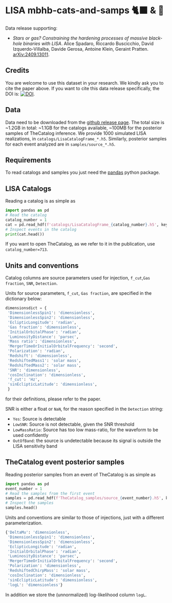 # LISA mbhb-cats-and-samps 🐈‍⬛ & 🌽

Data release supporting:
- _Stars or gas? Constraining the hardening processes of massive black-hole binaries with LISA_.
Alice Spadaro, Riccardo Buscicchio, David Izquerdo-Villalba, Davide Gerosa, Antoine Klein, Geraint Pratten. [arXiv:2409.13011](https://arxiv.org/abs/2409.13011).

## Credits

You are welcome to use this dataset in your research. We kindly ask you to cite the paper above. 
If you want to cite this data release specifically, the DOI is: [![DOI](https://zenodo.org/badge/DOI/10.5281/zenodo.13787675.svg)](https://doi.org/10.5281/zenodo.13787675).


## Data

Data need to be downloaded from the [github release page](https://github.com/RiccardoBuscicchio/lisa-mbhb-cats-and-samps/releases). 
The total size is ~1.2GB in total: ~1.1GB for the catalogs available, ~100MB for the posterior samples of TheCatalog inference.
We provide 1000 simulated LISA realizations, in `catalogs/LisaCatalogFrame_*.h5`.
Similarly, posterior samples for each event analyzed are in `samples/source_*.h5`.
  

## Requirements
To read catalogs and samples you just need the [pandas](https://pandas.pydata.org/) python package. 

## LISA Catalogs

Reading a catalog is as simple as 

```python
import pandas as pd
# Read the catalog
catalog_number = 1
cat = pd.read_hdf(f'catalogs/LisaCatalogFrame_{catalog_number}.h5', key='events')
# Inspect events in the catalog
print(cat.head())
``` 

If you want to open TheCatalog, as we refer to it in the publication, use `catalog_number=713`.

## Units and conventions

Catalog columns are source parameters used for injection, `f_cut`,`Gas fraction`, `SNR`, `Detection`.

Units for source parameters, `f_cut`, `Gas fraction`, are specified in the dictionary below:
```python
dimensionsdict = {
 'DimensionlessSpin1': 'dimensionless',
 'DimensionlessSpin2': 'dimensionless',
 'EclipticLongitude': 'radian',
 'Gas fraction': 'dimensionless',
 'InitialOrbitalPhase': 'radian',
 'LuminosityDistance': 'parsec',
 'Mass ratio': 'dimensionless',
 'MergerTimeOrInitialOrbitalFrequency': 'second',
 'Polarization': 'radian',
 'Redshift': 'dimensionless',
 'RedshiftedMass1': 'solar mass',
 'RedshiftedMass2': 'solar mass',
 'SNR': 'dimensionless',
 'cosInclination': 'dimensionless',
 'f_cut': 'Hz',
 'sinEclipticLatitude': 'dimensionless',
 }
 ```
 for their definitions, please refer to the paper.  

 SNR is either a float or `NaN`, for the reason specified in the `Detection` string:
 - `Yes`: Source is detectable
 - `LowSNR`: Source is not detectable, given the SNR threshold
 - `LowMassRatio`: Source has too low mass-ratio, for the waveform to be used confidently
 - `OutOfBand`: the source is undetectable because its signal is outside the LISA sensitivity band


## TheCatalog event posterior samples

Reading posterior samples from an event of TheCatalog is as simple as 

```python
import pandas as pd
event_number = 1
# Read the samples from the first event 
samples = pd.read_hdf(f'TheCatalog_samples/source_{event_number}.h5', key='samples')
# Inspect the samples
samples.head()
```

Units and conventions are similar to those of injections, just with a different parameterization.
```python
{'DeltaMu': 'dimensionless',
 'DimensionlessSpin1': 'dimensionless',
 'DimensionlessSpin2': 'dimensionless',
 'EclipticLongitude': 'radian',
 'InitialOrbitalPhase': 'radian',
 'LuminosityDistance': 'parsec',
 'MergerTimeOrInitialOrbitalFrequency': 'second',
 'Polarization': 'dimensionless',
 'RedshiftedChirpMass': 'solar mass',
 'cosInclination': 'dimensionless',
 'sinEclipticLatitude': 'dimensionless',
 'logL': 'dimensionless'}
```
In addition we store the (unnormalized) log-likelihood column `logL`.
